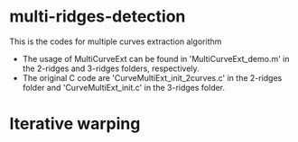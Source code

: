 # multi-ridges-detection
This is the codes for multiple curves extraction algorithm
- The usage of MultiCurveExt can be found in 'MultiCurveExt_demo.m' in the 2-ridges and 3-ridges folders, respectively.
- The original C code are 'CurveMultiExt_init_2curves.c' in the 2-ridges folder and 'CurveMultiExt_init.c' in the 3-ridges folder.

# Iterative warping
